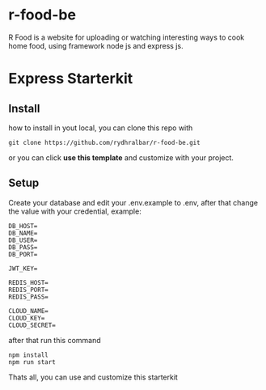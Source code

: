 # r-food-be
R Food is a website for uploading or watching interesting ways to cook home food, using framework node js and express js.

# Express Starterkit

## Install

how to install in yout local, you can clone this repo with

``` git clone https://github.com/rydhralbar/r-food-be.git ```

or you can click <b>use this template</b> and customize with your project.

## Setup

Create your database and edit your .env.example to .env, after that change the value with your credential, example:
```
DB_HOST=
DB_NAME=
DB_USER=
DB_PASS=
DB_PORT=

JWT_KEY=

REDIS_HOST=
REDIS_PORT=
REDIS_PASS=

CLOUD_NAME=
CLOUD_KEY=
CLOUD_SECRET=
```

after that run this command

```
npm install
npm run start
```
Thats all, you can use and customize this starterkit
